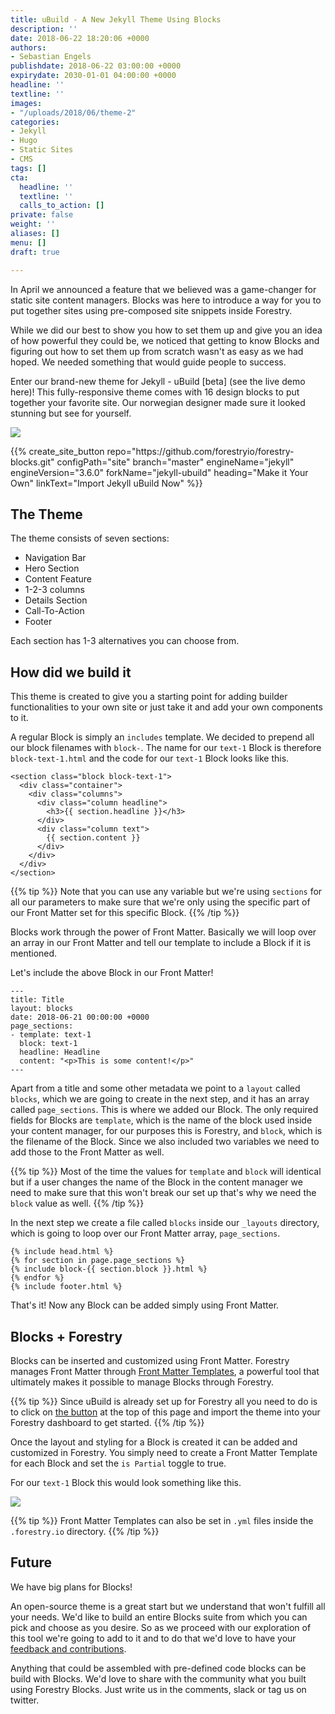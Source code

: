 ```yaml
---
title: uBuild - A New Jekyll Theme Using Blocks
description: ''
date: 2018-06-22 18:20:06 +0000
authors:
- Sebastian Engels
publishdate: 2018-06-22 03:00:00 +0000
expirydate: 2030-01-01 04:00:00 +0000
headline: ''
textline: ''
images:
- "/uploads/2018/06/theme-2"
categories:
- Jekyll
- Hugo
- Static Sites
- CMS
tags: []
cta:
  headline: ''
  textline: ''
  calls_to_action: []
private: false
weight: ''
aliases: []
menu: []
draft: true

---
```

In April we announced a feature that we believed was a game-changer for static site content managers. Blocks was here to introduce a way for you to put together sites using pre-composed site snippets inside Forestry.

While we did our best to show you how to set them up and give you an idea of how powerful they could be, we noticed that getting to know Blocks and figuring out how to set them up from scratch wasn't as easy as we had hoped. We needed something that would guide people to success.

Enter our brand-new theme for Jekyll - uBuild \[beta\] (see the live demo here)! This fully-responsive theme comes with 16 design blocks to put together your favorite site. Our norwegian designer made sure it looked stunning but see for yourself.

![](/uploads/2018/06/all-blocks.png)

<div id="import-ubuild-theme-button" data-proofer-ignore>
{{% create_site_button
repo="https://github.com/forestryio/forestry-blocks.git"
configPath="site"
branch="master"
engineName="jekyll"
engineVersion="3.6.0"
forkName="jekyll-ubuild"
heading="Make it Your Own"
linkText="Import Jekyll uBuild Now" %}}
</div>

## The Theme

The theme consists of seven sections:

- Navigation Bar
- Hero Section
- Content Feature
- 1-2-3 columns
- Details Section
- Call-To-Action
- Footer

Each section has 1-3 alternatives you can choose from.




## How did we build it

This theme is created to give you a starting point for adding builder functionalities to your own site or just take it and add your own components to it.

A regular Block is simply an `includes` template. We decided to prepend all our block filenames with `block-`. The name for our `text-1` Block is therefore `block-text-1.html` and the code for our `text-1` Block looks like this.

```
<section class="block block-text-1">
  <div class="container">
    <div class="columns">
      <div class="column headline">
        <h3>{{ section.headline }}</h3>
      </div>
      <div class="column text">
        {{ section.content }}
      </div>
    </div>
  </div>
</section>
```

{{% tip %}}
Note that you can use any variable but we're using `sections` for all our parameters to make sure that we're only using the specific part of our Front Matter set for this specific Block.
{{% /tip %}}

Blocks work through the power of Front Matter. Basically we will loop over an array in our Front Matter and tell our template to include a Block if it is mentioned.

Let's include the above Block in our Front Matter!

```
---
title: Title
layout: blocks
date: 2018-06-21 00:00:00 +0000
page_sections:
- template: text-1
  block: text-1
  headline: Headline
  content: "<p>This is some content!</p>"
---
```

Apart from a title and some other metadata we point to a `layout` called `blocks`, which we are going to create in the next step, and it has an array called `page_sections`. This is where we added our Block. The only required fields for Blocks are `template`, which is the name of the block used inside your content manager, for our purposes this is Forestry, and `block`, which is the filename of the Block. Since we also included two variables we need to add those to the Front Matter as well. 

{{% tip %}}
Most of the time the values for `template` and `block` will identical but if a user changes the name of the Block in the content manager we need to make sure that this won't break our set up that's why we need the `block` value as well.
{{% /tip %}}

In the next step we create a file called `blocks` inside our `_layouts` directory, which is going to loop over our Front Matter array, `page_sections`.

```
{% include head.html %}
{% for section in page.page_sections %}
{% include block-{{ section.block }}.html %}
{% endfor %}
{% include footer.html %}
```

That's it! Now any Block can be added simply using Front Matter.

## Blocks + Forestry

Blocks can be inserted and customized using Front Matter. Forestry manages Front Matter through [Front Matter Templates](https://forestry.io/docs/settings/front-matter-templates/), a powerful tool that ultimately makes it possible to manage Blocks through Forestry.

{{% tip %}}
Since uBuild is already set up for Forestry all you need to do is to click on [the button](#import-ubuild-theme-button) at the top of this page and import the theme into your Forestry dashboard to get started.
{{% /tip %}}

Once the layout and styling for a Block is created it can be added and customized in Forestry. You simply need to create a Front Matter Template for each Block and set the `is Partial` toggle to true.

For our `text-1` Block this would look something like this.
 
![](/uploads/2018/06/text-1-block-settings.png)

{{% tip %}}
Front Matter Templates can also be set in `.yml` files inside the `.forestry.io` directory.
{{% /tip %}}




## Future

We have big plans for Blocks!

An open-source theme is a great start but we understand that won't fulfill all your needs. We'd like to build an entire Blocks suite from which you can pick and choose as you desire. So as we proceed with our exploration of this tool we're going to add to it and to do that we'd love to have your [feedback and contributions]().

Anything that could be assembled with pre-defined code blocks can be build with Blocks. We'd love to share with the community what you built using Forestry Blocks. Just write us in the comments, slack or tag us on twitter.